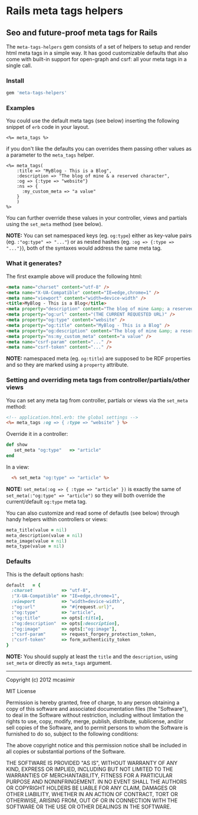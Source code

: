 # Rails meta tags helpers

## Seo and future-proof meta tags for Rails

The `meta-tags-helpers` gem consists of a set of helpers to setup and render html meta tags in a simple way. It has good customizable defaults that also come with built-in support for open-graph and csrf: all your meta tags in a single call.

### Install

``` rb
gem 'meta-tags-helpers'
```

### Examples

You could use the default meta tags (see below) inserting the following snippet of `erb` code in your layout. 

``` erb
<%= meta_tags %>
```

if you don't like the defaults you can overrides them passing other values as a parameter to the `meta_tags` helper.


``` erb
<%= meta_tags(
    :title => "MyBlog - This is a Blog",
    :description => "The blog of mine & a reserved character",
    :og => {:type => "website"}
    :ns => {
      :my_custom_meta => "a value"
    }
    ) 
%>
```

You can further override these values in your controller, views and partials using the `set_meta` method (see below).

**NOTE:** You can set namespaced keys (eg. `og:type`) either as key-value pairs (eg. `:"og:type" => "..."`) or as nested hashes (eg. `:og => {:type => "..."}`), both of the syntaxes would address the same meta tag.

### What it generates? 

The first example above will produce the following html:

``` html
<meta name="charset" content="utf-8" />
<meta name="X-UA-Compatible" content="IE=edge,chrome=1" />
<meta name="viewport" content="width=device-width" />
<title>MyBlog - This is a Blog</title>
<meta property="description" content="The blog of mine &amp; a reserved character" />
<meta property="og:url" content="(THE CURRENT REQUESTED URL)" />
<meta property="og:type" content="website" />
<meta property="og:title" content="MyBlog - This is a Blog" />
<meta property="og:description" content="The blog of mine &amp; a reserved character" />
<meta property="ns:my_custom_meta" content="a value" />
<meta name="csrf-param" content="..." />
<meta name="csrf-token" content="..." />

```

**NOTE:** namespaced meta (eg. `og:title`) are supposed to be RDF properties and so they are marked using a `property` attribute.

### Setting and overriding meta tags from controller/partials/other views

You can set any meta tag from controller, partials or views via the `set_meta` method:

``` rhtml
<!-- application.html.erb: the global settings -->
<%= meta_tags :og => { :type => "website" } %>
```

Override it in a controller:

``` rb
def show
   set_meta "og:type"   => "article"
end
```
In a view:

``` rhtml
  <% set_meta "og:type" => "article" %>
```

**NOTE:** `set_meta(:og => { :type => "article" })` is exactly the same of `set_meta(:"og:type" => "article")` so they will both override the current/default `og:type` meta tag.

You can also customize and read some of defautls (see below) through handy helpers within controllers or views:

``` rb
meta_title(value = nil)
meta_description(value = nil)
meta_image(value = nil)
meta_type(value = nil)

```

### Defaults

This is the default options hash:

``` rb
default   = {
  :charset           => "utf-8", 
  :"X-UA-Compatible" => "IE=edge,chrome=1", 
  :viewport          => "width=device-width",
  :"og:url"          => "#{request.url}", 
  :"og:type"         => "article",
  :"og:title"        => opts[:title],
  :"og:description"  => opts[:description],
  :"og:image"        => opts[:"og:image"],
  :"csrf-param"      => request_forgery_protection_token,
  :"csrf-token"      => form_authenticity_token
}

```

**NOTE:** You should supply at least the `title` and the `description`, using `set_meta` or directly as `meta_tags` argument.

---

Copyright (c) 2012 mcasimir

MIT License

Permission is hereby granted, free of charge, to any person obtaining
a copy of this software and associated documentation files (the
"Software"), to deal in the Software without restriction, including
without limitation the rights to use, copy, modify, merge, publish,
distribute, sublicense, and/or sell copies of the Software, and to
permit persons to whom the Software is furnished to do so, subject to
the following conditions:

The above copyright notice and this permission notice shall be
included in all copies or substantial portions of the Software.

THE SOFTWARE IS PROVIDED "AS IS", WITHOUT WARRANTY OF ANY KIND,
EXPRESS OR IMPLIED, INCLUDING BUT NOT LIMITED TO THE WARRANTIES OF
MERCHANTABILITY, FITNESS FOR A PARTICULAR PURPOSE AND
NONINFRINGEMENT. IN NO EVENT SHALL THE AUTHORS OR COPYRIGHT HOLDERS BE
LIABLE FOR ANY CLAIM, DAMAGES OR OTHER LIABILITY, WHETHER IN AN ACTION
OF CONTRACT, TORT OR OTHERWISE, ARISING FROM, OUT OF OR IN CONNECTION
WITH THE SOFTWARE OR THE USE OR OTHER DEALINGS IN THE SOFTWARE.
